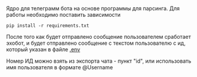 # 

Ядро для телеграмм бота на основе программы для парсинга. Для работы необходимо поставить зависимости

```
pip install -r requirements.txt

```
После того как будет отправлено сообщение пользователем сработает эхобот, и будет отправлено сообщение с текстом 
пользователю с ид, который указан в файле [.env](.env)

Номер ИД можно взять из экспорта чата - пункт "id", или использовать имя пользователя в формате @Username
